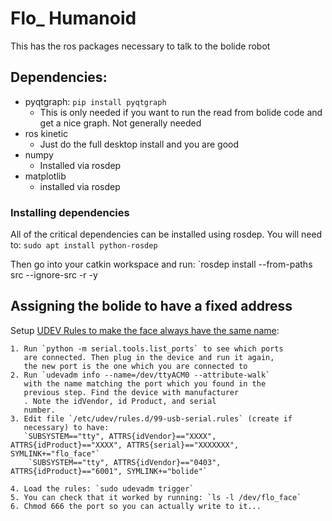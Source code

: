 # Flo_ Humanoid
This has the ros packages necessary to talk to the bolide robot

## Dependencies:
- pyqtgraph: `pip install pyqtgraph`
    - This is only needed if you want to run the read from bolide code and get a nice graph. Not generally needed
- ros kinetic
    - Just do the full desktop install and you are good
- numpy
    - Installed via rosdep
- matplotlib
    - installed via rosdep

### Installing dependencies
All of the critical dependencies can be installed using rosdep. You will need to:
`sudo apt install python-rosdep`

Then go into your catkin workspace and run:
`rosdep install --from-paths src --ignore-src -r -y

## Assigning the bolide to have a fixed address
Setup [UDEV Rules to make the face always have the same name](https://unix.stackexchange.com/a/183492):

    1. Run `python -m serial.tools.list_ports` to see which ports
       are connected. Then plug in the device and run it again,
       the new port is the one which you are connected to
    2. Run `udevadm info --name=/dev/ttyACM0 --attribute-walk`
       with the name matching the port which you found in the
       previous step. Find the device with manufacturer
       . Note the idVendor, id Product, and serial
       number.
    3. Edit file `/etc/udev/rules.d/99-usb-serial.rules` (create if
       necessary) to have:
       `SUBSYSTEM=="tty", ATTRS{idVendor}=="XXXX", ATTRS{idProduct}=="XXXX", ATTRS{serial}=="XXXXXXX", SYMLINK+="flo_face"`
        `SUBSYSTEM=="tty", ATTRS{idVendor}=="0403", ATTRS{idProduct}=="6001", SYMLINK+="bolide"`

    4. Load the rules: `sudo udevadm trigger`
    5. You can check that it worked by running: `ls -l /dev/flo_face`
    6. Chmod 666 the port so you can actually write to it...
